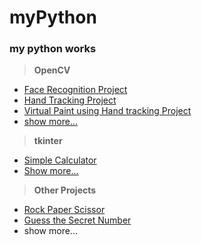 # myPython
### my python works 
> **OpenCV**
* [Face Recognition Project](https://github.com/mnk17arts/myPython/tree/main/opencv/face-recognition-project)
* [Hand Tracking Project](https://github.com/mnk17arts/myPython/tree/main/opencv/hand-tracking-module)
* [Virtual Paint using Hand tracking Project](https://github.com/mnk17arts/myPython/tree/main/opencv/virtual-paint-project)
* [show more...](https://github.com/mnk17arts/myPython/tree/main/opencv)

> **tkinter**
* [Simple Calculator](https://replit.com/@mnk17arts/Simple-Calculator-GUI)
* [Show more...]()

> **Other Projects**
+ [Rock Paper Scissor](https://repl.it/@mnk17arts/Rock-Paper-Scissor#rockpaperscissor.py)
+ [Guess the Secret Number](https://repl.it/@mnk17arts/Guess-The-Secret-Number#GuessTheNumber.py)
+ show more...

